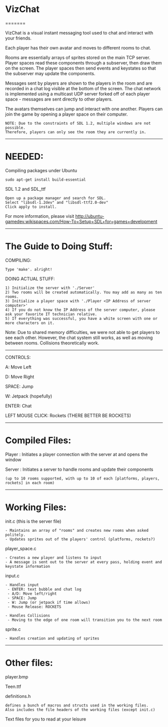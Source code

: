 VizChat
=======
=======

VizChat is a visual instant messaging tool used to chat and interact with your friends.

Each player has their own avatar and moves to different rooms to chat.

Rooms are essentially arrays of sprites stored on the main TCP server. Player spaces read these components through a subserver, then draw them on the screen.
The player spaces then send events and keystates so that the subserver may update the components.

Messages sent by players are shown to the players in the room and are recorded in a chat log visible at the bottom of the screen.
The chat network is implemented using a multicast UDP server forked off of each player space - messages are sent directly to other players.

The avatars themselves can jump and interact with one another. Players can join the game by opening a player space on their computer.

    NOTE: Due to the constraints of SDL 1.2, multiple windows are not possible. 
    Therefore, players can only see the room they are currently in.


------------------------------------

NEEDED:
========

Compiling packages under Ubuntu

    sudo apt-get install build-essential

SDL 1.2 and SDL_ttf

    Open up a package manager and search for SDL.
    Select "libsdl-1.2dev" and "libsdl-ttf2.0-dev"
    Click apply to install.

For more information, please visit http://ubuntu-gamedev.wikispaces.com/How-To+Setup+SDL+for+games+development 

------------------------------------

The Guide to Doing Stuff:
=========================

COMPILING:
    
    Type 'make'. alright!
  
DOING ACTUAL STUFF:
    
    1) Initialize the server with './Server'
    2) Two rooms will be created automatically. You may add as many as ten rooms.
    3) Initialize a player space with './Player <IP Address of server computer>'
    4) If you do not know the IP Address of the server computer, please ask your favorite IT technician relative.
    5) If everything was successful, you have a white screen with one or more characters on it. 

Note: Due to shared memory difficulties, we were not able to get players to see each other. However, the chat system still works, as well as moving between rooms. Collisions theoretically work.
  
--------------------------------------

CONTROLS:

A: Move Left

D: Move Right

SPACE: Jump

W: Jetpack (hopefully)

ENTER: Chat

LEFT MOUSE CLICK: Rockets (THERE BETTER BE ROCKETS)

------------------------------------

Compiled Files:
================

  Player <IP Address> : Initiates a player connection with the server at <IP Address> and opens the window

  Server : Initiates a server to handle rooms and update their components 
    
    (up to 10 rooms supported, with up to 10 of each [platforms, players, rockets] in each room)

------------------------------------

Working Files:
===============

init.c (this is the server file)
    
    - Maintains an array of "rooms" and creates new rooms when asked politely.
    - Updates sprites out of the players' control (platforms, rockets?)

player_space.c
    
    - Creates a new player and listens to input
    - A message is sent out to the server at every pass, holding event and keystate information

input.c
    
    - Handles input
     - ENTER: text bubble and chat log
     - A/D: Move left/right
     - SPACE: Jump
     - W: Jump (or jetpack if time allows)
     - Mouse Release: ROCKETS

    - Handles Collisions
     - Moving to the edge of one room will transition you to the next room

sprite.c
    
    - Handles creation and updating of sprites
    
------------------------------------

Other files:
=============

player.bmp

Teen.ttf

definitions.h 
    
    defines a bunch of macros and structs used in the working files. 
    Also includes the file headers of the working files (except init.c)

Text files for you to read at your leisure
